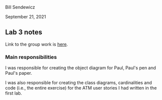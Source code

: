 Bill Sendewicz

September 21, 2021

## Lab 3 notes

Link to the group work is [here](lab-challenges/lab03/README.md).

### Main responsibilities

I was responsible for creating the object diagram for Paul, Paul's pen and Paul's paper.

I was also responsible for creating the class diagrams, cardinalities and code (i.e., the entire exercise) for the ATM user stories I had written in the first lab.
